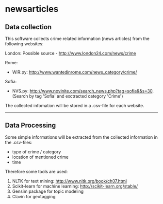 # newsarticles

## Data collection

This software collects crime related information (news articles) from the following websites:

London: 
Possible source - http://www.london24.com/news/crime

Rome:
- WIR.py: http://www.wantedinrome.com/news_category/crime/

Sofia:
- NVS.py: http://www.novinite.com/search_news.php?tag=sofia&&s=30. (Search by tag 'Sofia' and exctracted category 'Crime')

The collected infomation will be stored in a .csv-file for each website.

----

##  Data Processing

Some simple informations will be extracted from the collected information in the .csv-files:

- type of crime / category
- location of mentioned crime
- time

Therefore some tools are used:

1. NLTK for text mining: http://www.nltk.org/book/ch07.html
2. Scikit-learn for machine learning: http://scikit-learn.org/stable/
3. Gensim package for topic modeling
4. Clavin for geotagging
